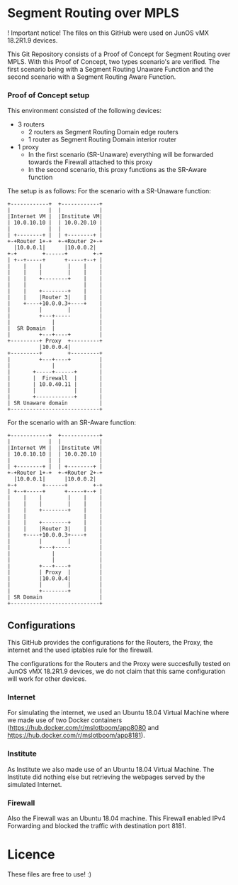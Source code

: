 # Segment Routing over MPLS

! Important notice! The files on this GitHub were used on JunOS vMX 18.2R1.9 devices.

This Git Repository consists of a Proof of Concept for Segment Routing over MPLS. With this Proof of Concept, two types scenario's are verified. The first scenario being with a Segment Routing Unaware Function and the second scenario with a Segment Routing Aware Function.

### Proof of Concept setup
This environment consisted of the following devices:
  - 3 routers
    - 2 routers as Segment Routing Domain edge routers
    - 1 router as Segment Routing Domain interior router
  - 1 proxy
    - In the first scenario (SR-Unaware) everything will be forwarded towards the Firewall attached to this proxy
    - In the second scenario, this proxy functions as the SR-Aware function

The setup is as follows:
For the scenario with a SR-Unaware function:
```
+------------+  +------------+
|            |  |            |
|Internet VM |  |Institute VM|
| 10.0.10.10 |  | 10.0.20.10 |
|            |  |            |
| +--------+ |  | +--------+ |
+-+Router 1+-+  +-+Router 2+-+
  |10.0.0.1|      |10.0.0.2|
+-+        +------+        +-+
| +--+-----+      +-----+--+ |
|    |    |        |    |    |
|    |    |        |    |    |
|    |    +--------+    |    |
|    |                  |    |
|    |    +--------+    |    |
|    |    |Router 3|    |    |
|    +----+10.0.0.3+----+    |
|         |        |         |
|         +---+-----         |
|             |              |
|  SR Domain  |              |
|         +---+----+         |
+---------+ Proxy  +---------+
          |10.0.0.4|
+---------+        +---------+
|         +---+----+         |
|             |              |
|       +-----+------+       |
|       |  Firewall  |       |
|       | 10.0.40.11 |       |
|       |            |       |
|       +------------+       |
| SR Unaware domain          |
+----------------------------+
```
For the scenario with an SR-Aware function:
```
+------------+  +------------+
|            |  |            |
|Internet VM |  |Institute VM|
| 10.0.10.10 |  | 10.0.20.10 |
|            |  |            |
| +--------+ |  | +--------+ |
+-+Router 1+-+  +-+Router 2+-+
  |10.0.0.1|      |10.0.0.2|
+-+        +------+        +-+
| +--+-----+      +-----+--+ |
|    |    |        |    |    |
|    |    |        |    |    | 
|    |    +--------+    |    |
|    |                  |    |
|    |    +--------+    |    |
|    |    |Router 3|    |    |
|    +----+10.0.0.3+----+    |
|         |        |         |
|         +---+-----         |
|             |              |
|             |              |
|         +---+----+         |
|         | Proxy  |         |
|         |10.0.0.4|         |
|         |        |         |
|         +--------+         |
| SR Domain                  |
+----------------------------+
```

## Configurations
This GitHub provides the configurations for the Routers, the Proxy, the internet and the used iptables rule for the firewall.

The configurations for the Routers and the Proxy were succesfully tested on JunOS vMX 18.2R1.9 devices, we do not claim that this same configuration will work for other devices. 

### Internet
For simulating the internet, we used an Ubuntu 18.04 Virtual Machine where we made use of two Docker containers (https://hub.docker.com/r/mslotboom/app8080 and https://hub.docker.com/r/mslotboom/app8181). 

### Institute
As Institute we also made use of an Ubuntu 18.04 Virtual Machine. The Institute did nothing else but retrieving the webpages served by the simulated Internet.

### Firewall
Also the Firewall was an Ubuntu 18.04 machine. This Firewall enabled IPv4 Forwarding and blocked the traffic with destination port 8181.

# Licence
These files are free to use! :)
